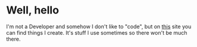 # Well, hello

I'm not a Developer and somehow I don't like to "code", but on [this](https://wejkeyy.github.io) site you can find things I create. It's stuff I use sometimes so there won't be much there.
